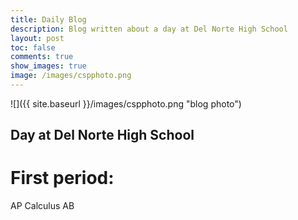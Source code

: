 ```yaml
---
title: Daily Blog
description: Blog written about a day at Del Norte High School
layout: post
toc: false
comments: true
show_images: true
image: /images/cspphoto.png
---
```

![]({{ site.baseurl }}/images/cspphoto.png "blog photo")
## Day at Del Norte High School
# First period:
AP Calculus AB

